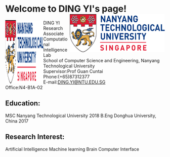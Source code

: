 # Welcome to DING YI's page!    <img src="https://raw.githubusercontent.com/DINGYISCSE/DINGYISCSE.github.io/master/logo.png" width = "300" height = "120" alt="logo" align=right />                                  
<img src="https://raw.githubusercontent.com/DINGYISCSE/DINGYISCSE.github.io/master/logo.png" width = "120" height = "200" alt="logo" align=left />  DING YI<br>
Research Associate <br>
Computational Intelligence Lab<br>
School of Computer Science and Engineering, Nanyang Technological University<br>
Supervisor:Prof Guan Cuntai<br>
Phone:(+65)87312377<br>
E-mail:DING.YI@NTU.EDU.SG<br>
Office:N4-B1A-02<br>
## Education:
MSC Nanyang Technological University 2018
B.Eng Donghua University, China 2017
## Research Interest:
Artificial Intelligence
Machine learning
Brain Computer Interface


